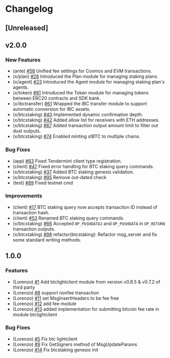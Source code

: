 # Changelog

## [Unreleased]

## v2.0.0

### New Features

- (ante) [\#58](https://github.com/Lorenzo-Protocol/lorenzo/pull/58) Unified fee settings for Cosmos and EVM transactions.
- (x/plan) [\#26](https://github.com/Lorenzo-Protocol/lorenzo/pull/26) Introduced the Plan module for managing staking plans.
- (x/agent) [\#23](https://github.com/Lorenzo-Protocol/lorenzo/pull/23) Introduced the Agent module for managing staking plan's agents.
- (x/token) [\#61](https://github.com/Lorenzo-Protocol/lorenzo/pull/61) Introduced the Token module for managing tokens between ERC20 contracts and SDK bank.
- (x/ibctransfer) [\#61](https://github.com/Lorenzo-Protocol/lorenzo/pull/61) Wrapped the IBC transfer module to support automatic conversion for IBC assets.
- (x/btcstaking) [\#40](https://github.com/Lorenzo-Protocol/lorenzo/pull/40) Implemented dynamic confirmation depth.
- (x/btcstaking) [\#42](https://github.com/Lorenzo-Protocol/lorenzo/pull/42) Added allow list for receivers with ETH addresses.
- (x/btcstaking) [\#67](https://github.com/Lorenzo-Protocol/lorenzo/pull/67) Added transaction output amount limit to filter out dust outputs.
- (x/btcstaking) [\#74](https://github.com/Lorenzo-Protocol/lorenzo/pull/74) Enabled minting stBTC to multiple chains.

### Bug Fixes

- (app) [\#63](https://github.com/Lorenzo-Protocol/lorenzo/pull/63) Fixed Tendermint client type registration.
- (client) [\#47](https://github.com/Lorenzo-Protocol/lorenzo/pull/47) Fixed error handling for BTC staking query commands.
- (x/btcstaking) [\#37](https://github.com/Lorenzo-Protocol/lorenzo/pull/37) Added BTC staking genesis validation.
- (x/btcstaking) [\#95](https://github.com/Lorenzo-Protocol/lorenzo/pull/95) Remove out-dated check
- (test) [\#89](https://github.com/Lorenzo-Protocol/lorenzo/pull/89) Fixed testnet cmd


### Improvements

- (client) [\#17](https://github.com/Lorenzo-Protocol/lorenzo/pull/17) BTC staking query now accepts transaction ID instead of transaction hash.
- (client) [\#53](https://github.com/Lorenzo-Protocol/lorenzo/pull/53) Renamed BTC staking query commands.
- (x/btcstaking) [\#66](https://github.com/Lorenzo-Protocol/lorenzo/pull/66) Accepted `OP_PUSHDATA2` and `OP_PUSHDATA` in `OP_RETURN` transaction outputs.
- (x/btcstaking) [\#98](https://github.com/Lorenzo-Protocol/lorenzo/pull/98) refactor(btcstaking): Refactor msg_server and fix some standard writing methods.


## 1.0.0

### Features

* (Lorenzo) [\#1](https://github.com/Lorenzo-Protocol/lorenzo/pull/1) Add btclightclient module from version v0.8.5 & v0.7.2 of third party
* (Lorenzo) [\#8](https://github.com/Lorenzo-Protocol/lorenzo/pull/8) support nonfee transaction
* (Lorenzo) [\#11](https://github.com/Lorenzo-Protocol/lorenzo/pull/11) set MsgInsertHeaders to be fee free
* (Lorenzo) [\#12](https://github.com/Lorenzo-Protocol/lorenzo/pull/12) add fee module
* (Lorenzo) [\#13](https://github.com/Lorenzo-Protocol/lorenzo/pull/13) added implementation for submitting bitcoin fee rate in module btclightclient

### Bug Fixes

* (Lorenzo) [\#5](https://github.com/Lorenzo-Protocol/lorenzo/pull/5) Fix btc lightclient
* (Lorenzo) [\#9](https://github.com/Lorenzo-Protocol/lorenzo/pull/9) Fix GetSigners method of MsgUpdateParams
* (Lorenzo) [\#14](https://github.com/Lorenzo-Protocol/lorenzo/pull/14) Fix btcstaking genesis init